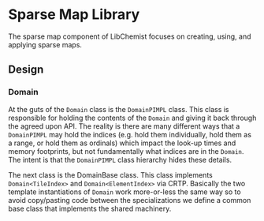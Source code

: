 Sparse Map Library
==================

The sparse map component of LibChemist focuses on creating, using, and applying
sparse maps.

Design
------

### Domain

At the guts of the `Domain` class is the `DomainPIMPL` class. This class is
responsible for holding the contents of the `Domain` and giving it back through
the agreed upon API. The reality is there are many different ways that a
`DomainPIMPL` may hold the indices (e.g. hold them individually, hold them as a
range, or hold them as ordinals) which impact the look-up times and memory
footprints, but not fundamentally what indices are in the `Domain`. The intent
is that the `DomainPIMPL` class hierarchy hides these details.

The next class is the DomainBase class. This class implements
`Domain<TileIndex>` and `Domain<ElementIndex>` via CRTP. Basically the two
template instantiations of `Domain` work more-or-less the same way so to avoid
copy/pasting code between the specializations we define a common base class that
implements the shared machinery.
